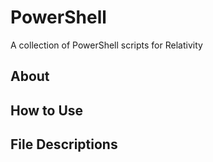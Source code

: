 # PowerShell
A collection of PowerShell scripts for Relativity

## About

## How to Use

## File Descriptions
